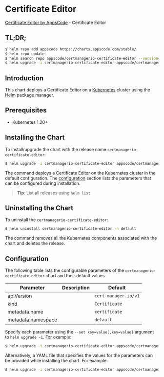 # Certificate Editor

[Certificate Editor by AppsCode](https://appscode.com) - Certificate Editor

## TL;DR;

```bash
$ helm repo add appscode https://charts.appscode.com/stable/
$ helm repo update
$ helm search repo appscode/certmanagerio-certificate-editor --version=v0.22.0
$ helm upgrade -i certmanagerio-certificate-editor appscode/certmanagerio-certificate-editor -n default --create-namespace --version=v0.22.0
```

## Introduction

This chart deploys a Certificate Editor on a [Kubernetes](http://kubernetes.io) cluster using the [Helm](https://helm.sh) package manager.

## Prerequisites

- Kubernetes 1.20+

## Installing the Chart

To install/upgrade the chart with the release name `certmanagerio-certificate-editor`:

```bash
$ helm upgrade -i certmanagerio-certificate-editor appscode/certmanagerio-certificate-editor -n default --create-namespace --version=v0.22.0
```

The command deploys a Certificate Editor on the Kubernetes cluster in the default configuration. The [configuration](#configuration) section lists the parameters that can be configured during installation.

> **Tip**: List all releases using `helm list`

## Uninstalling the Chart

To uninstall the `certmanagerio-certificate-editor`:

```bash
$ helm uninstall certmanagerio-certificate-editor -n default
```

The command removes all the Kubernetes components associated with the chart and deletes the release.

## Configuration

The following table lists the configurable parameters of the `certmanagerio-certificate-editor` chart and their default values.

|     Parameter      | Description |             Default             |
|--------------------|-------------|---------------------------------|
| apiVersion         |             | <code>cert-manager.io/v1</code> |
| kind               |             | <code>Certificate</code>        |
| metadata.name      |             | <code>certificate</code>        |
| metadata.namespace |             | <code>default</code>            |


Specify each parameter using the `--set key=value[,key=value]` argument to `helm upgrade -i`. For example:

```bash
$ helm upgrade -i certmanagerio-certificate-editor appscode/certmanagerio-certificate-editor -n default --create-namespace --version=v0.22.0 --set apiVersion=cert-manager.io/v1
```

Alternatively, a YAML file that specifies the values for the parameters can be provided while
installing the chart. For example:

```bash
$ helm upgrade -i certmanagerio-certificate-editor appscode/certmanagerio-certificate-editor -n default --create-namespace --version=v0.22.0 --values values.yaml
```
